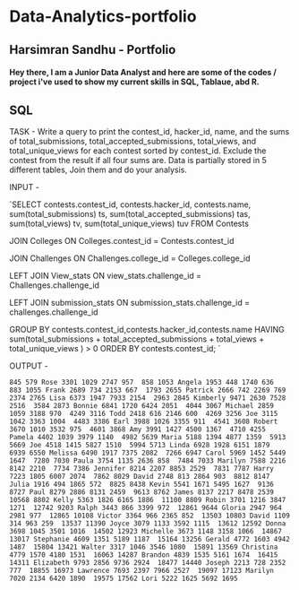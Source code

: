 # Data-Analytics-portfolio

## Harsimran Sandhu - Portfolio 

#### Hey there, I am a Junior Data Analyst and here are some of the codes / project i've used to show my current skills in SQL, Tablaue, abd R.

## SQL

TASK - Write a query to print the contest_id, hacker_id, name, and the sums of total_submissions, total_accepted_submissions, total_views, and total_unique_views for each contest sorted by contest_id. Exclude the contest from the result if all four sums are. Data is partially stored in 5 different tables, Join them and do your analysis.

INPUT - 

`SELECT contests.contest_id, contests.hacker_id, contests.name, sum(total_submissions) ts, sum(total_accepted_submissions) tas, sum(total_views) tv, sum(total_unique_views) tuv
FROM Contests

JOIN Colleges
ON Colleges.contest_id = Contests.contest_id

JOIN Challenges
ON Challenges.college_id = Colleges.college_id

LEFT JOIN View_stats
ON view_stats.challenge_id = Challenges.challenge_id

LEFT JOIN submission_stats
ON submission_stats.challenge_id = challenges.challenge_id

GROUP BY contests.contest_id,contests.hacker_id,contests.name
HAVING sum(total_submissions + total_accepted_submissions + total_views + total_unique_views ) > 0
ORDER BY contests.contest_id; `

OUTPUT - 

`845 579 Rose 3301 1029 2747 957 
858 1053 Angela 1953 448 1740 636 
883 1055 Frank 2689 734 2153 667 
1793 2655 Patrick 2666 742 2269 769 
2374 2765 Lisa 6373 1947 7933 2154 
2963 2845 Kimberly 9471 2630 7528 2516 
3584 2873 Bonnie 6841 1720 6424 2051 
4044 3067 Michael 2859 1059 3188 970 
4249 3116 Todd 2418 616 2146 600 
4269 3256 Joe 3115 1042 3363 1004 
4483 3386 Earl 3988 1026 3355 911 
4541 3608 Robert 3670 1010 3532 975 
4601 3868 Amy 3991 1427 4500 1367 
4710 4255 Pamela 4402 1039 3979 1140 
4982 5639 Maria 5188 1394 4877 1359 
5913 5669 Joe 4518 1415 5827 1510 
5994 5713 Linda 6928 1928 6151 1879 
6939 6550 Melissa 6490 1917 7375 2082 
7266 6947 Carol 5969 1452 5449 1647 
7280 7030 Paula 3754 1135 2636 858 
7484 7033 Marilyn 7588 2216 8142 2210 
7734 7386 Jennifer 8214 2207 8853 2529 
7831 7787 Harry 7223 1805 6007 2074 
7862 8029 David 2748 813 2864 903 
8812 8147 Julia 1916 494 1865 572 
8825 8438 Kevin 5541 1671 5495 1627 
9136 8727 Paul 8279 2886 8131 2459 
9613 8762 James 8137 2217 8478 2539 
10568 8802 Kelly 5363 1826 6165 1886 
11100 8809 Robin 3701 1216 3847 1271 
12742 9203 Ralph 3443 866 3399 972 
12861 9644 Gloria 2947 964 2981 977 
12865 10108 Victor 3364 966 2365 852 
13503 10803 David 1109 314 963 259 
13537 11390 Joyce 3079 1133 3592 1115 
13612 12592 Donna 3698 1045 3501 1016 
14502 12923 Michelle 3673 1148 3158 1066 
14867 13017 Stephanie 4609 1351 5189 1187 
15164 13256 Gerald 4772 1603 4942 1487 
15804 13421 Walter 3317 1046 3546 1080 
15891 13569 Christina 4779 1570 4180 1531 
16063 14287 Brandon 4839 1535 5161 1674 
16415 14311 Elizabeth 9793 2856 9736 2924 
18477 14440 Joseph 2213 728 2352 777 
18855 16973 Lawrence 7693 2397 7966 2527 
19097 17123 Marilyn 7020 2134 6420 1890 
19575 17562 Lori 5222 1625 5692 1695 `
